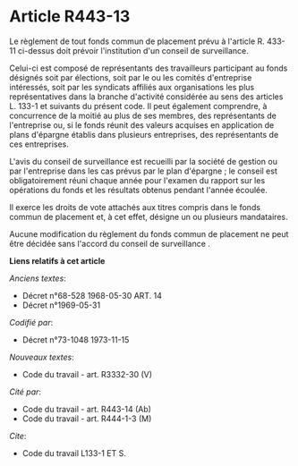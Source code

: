 # Article R443-13

Le règlement de tout fonds commun de placement prévu à l'article R. 433-11 ci-dessus doit prévoir l'institution d'un conseil
de surveillance.

Celui-ci est composé de représentants des travailleurs participant au fonds désignés soit par élections, soit par le ou les
comités d'entreprise intéressés, soit par les syndicats affiliés aux organisations les plus représentatives dans la branche
d'activité considérée au sens des articles L. 133-1 et suivants du présent code. Il peut également comprendre, à concurrence
de la moitié au plus de ses membres, des représentants de l'entreprise ou, si le fonds réunit des valeurs acquises en
application de plans d'épargne établis dans plusieurs entreprises, des représentants de ces entreprises.

L'avis du conseil de surveillance est recueilli par la société de gestion ou par l'entreprise dans les cas prévus par le plan
d'épargne ; le conseil est obligatoirement réuni chaque année pour l'examen du rapport sur les opérations du fonds et les
résultats obtenus pendant l'année écoulée.

Il exerce les droits de vote attachés aux titres compris dans le fonds commun de placement et, à cet effet, désigne un ou
plusieurs mandataires.

Aucune modification du règlement du fonds commun de placement ne peut être décidée sans l'accord du conseil de surveillance .

**Liens relatifs à cet article**

_Anciens textes_:

  - Décret n°68-528 1968-05-30 ART. 14
  - Décret n°1969-05-31

_Codifié par_:

  - Décret n°73-1048 1973-11-15

_Nouveaux textes_:

  - Code du travail - art. R3332-30 (V)

_Cité par_:

  - Code du travail - art. R443-14 (Ab)
  - Code du travail - art. R444-1-3 (M)

_Cite_:

  - Code du travail L133-1 ET S.
